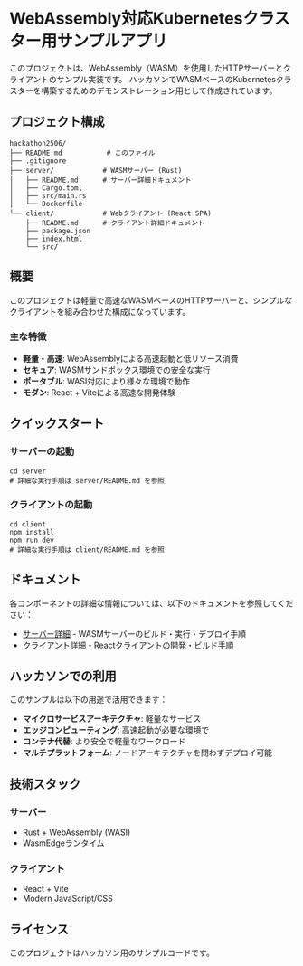 # WebAssembly対応Kubernetesクラスター用サンプルアプリ

このプロジェクトは、WebAssembly（WASM）を使用したHTTPサーバーとクライアントのサンプル実装です。
ハッカソンでWASMベースのKubernetesクラスターを構築するためのデモンストレーション用として作成されています。

## プロジェクト構成

```text
hackathon2506/
├── README.md           # このファイル
├── .gitignore
├── server/            # WASMサーバー (Rust)
│   ├── README.md      # サーバー詳細ドキュメント
│   ├── Cargo.toml
│   ├── src/main.rs
│   └── Dockerfile
└── client/            # Webクライアント (React SPA)
    ├── README.md      # クライアント詳細ドキュメント
    ├── package.json
    ├── index.html
    └── src/
```

## 概要

このプロジェクトは軽量で高速なWASMベースのHTTPサーバーと、シンプルなクライアントを組み合わせた構成になっています。

### 主な特徴

- **軽量・高速**: WebAssemblyによる高速起動と低リソース消費
- **セキュア**: WASMサンドボックス環境での安全な実行
- **ポータブル**: WASI対応により様々な環境で動作
- **モダン**: React + Viteによる高速な開発体験

## クイックスタート

### サーバーの起動

```shell
cd server
# 詳細な実行手順は server/README.md を参照
```

### クライアントの起動

```shell
cd client
npm install
npm run dev
# 詳細な実行手順は client/README.md を参照
```

## ドキュメント

各コンポーネントの詳細な情報については、以下のドキュメントを参照してください：

- [サーバー詳細](./server/README.md) - WASMサーバーのビルド・実行・デプロイ手順
- [クライアント詳細](./client/README.md) - Reactクライアントの開発・ビルド手順

## ハッカソンでの利用

このサンプルは以下の用途で活用できます：

- **マイクロサービスアーキテクチャ**: 軽量なサービス
- **エッジコンピューティング**: 高速起動が必要な環境で
- **コンテナ代替**: より安全で軽量なワークロード
- **マルチプラットフォーム**: ノードアーキテクチャを問わずデプロイ可能

## 技術スタック

### サーバー

- Rust + WebAssembly (WASI)
- WasmEdgeランタイム

### クライアント

- React + Vite
- Modern JavaScript/CSS

## ライセンス

このプロジェクトはハッカソン用のサンプルコードです。
